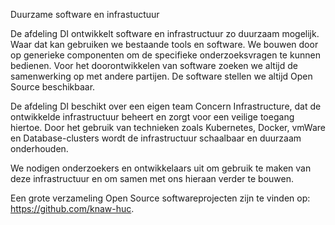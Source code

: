 Duurzame software en infrastuctuur

De afdeling DI ontwikkelt software en infrastructuur zo duurzaam mogelijk. Waar dat kan gebruiken we bestaande tools en software. We bouwen door op generieke componenten om de specifieke onderzoeksvragen te kunnen bedienen. Voor het doorontwikkelen van software zoeken we altijd de samenwerking op met andere partijen. De software stellen we altijd Open Source beschikbaar.

De afdeling DI beschikt over een eigen team Concern Infrastructure, dat de ontwikkelde infrastructuur beheert en zorgt voor een veilige toegang hiertoe. Door het gebruik van technieken zoals Kubernetes, Docker, vmWare en Database-clusters wordt de infrastructuur schaalbaar en duurzaam onderhouden.

We nodigen onderzoekers en ontwikkelaars uit om gebruik te maken van deze infrastructuur en om samen met ons hieraan verder te bouwen.

Een grote verzameling Open Source softwareprojecten zijn te vinden op: https://github.com/knaw-huc.
